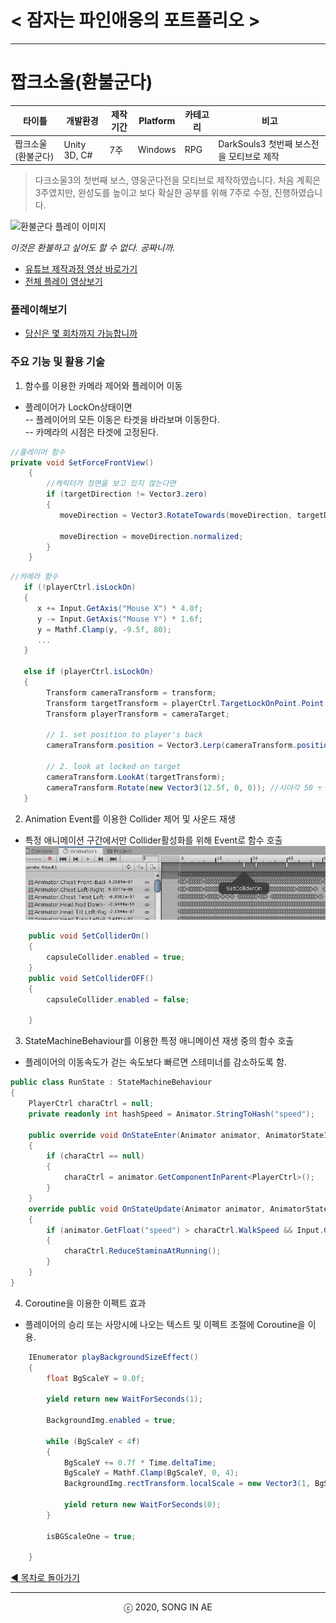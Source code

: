 ﻿ 
<!--

 양식

 **타이틀**
- **개요표**
- **플레이 이미지 또는 영상링크**
- **플레이해보기** 
- **주요 작업 목록**
- **활용 기술 / 기법**
-->


# < 잠자는 파인애옹의 포트폴리오 >

----------


# 짭크소울(환불군다)

| 타이틀 | 개발환경 | 제작기간 | Platform |  카테고리 | 비고 
| ---- | ---- | ---- | ---- | ---- | ---- 
|  짭크소울(환불군다) | Unity 3D, C# | 7주 | Windows | RPG | DarkSouls3 첫번째 보스전을 모티브로 제작 

>다크소울3의 첫번째 보스, 영웅군다전을 모티브로 제작하였습니다.
>처음 계획은 3주였지만, 완성도를 높이고 보다 확실한 공부를 위해 7주로 수정, 진행하였습니다.

![환불군다 플레이 이미지](refundgundyr.gif)  

*이것은 환불하고 싶어도 할 수 없다. 공짜니까.* 

* [유튜브 제작과정 영상 바로가기](https://www.youtube.com/playlist?list=PLwLVhT_yp_32-EtXwbar1XV_eExhXsAxR)
* [전체 플레이 영상보기](https://youtu.be/28RXbnbM4Mw)  


### 플레이해보기
* [당신은 몇 회차까지 가능합니까](https://drive.google.com/open?id=1LFE3VzmXD24VYFm789BlbCa9dwrUwX-d)

### 주요 기능 및 활용 기술
1. 함수를 이용한 카메라 제어와 플레이어 이동  
- 플레이어가 LockOn상태이면  
-- 플레이어의 모든 이동은 타겟을 바라보며 이동한다.  
-- 카메라의 시점은 타겟에 고정된다.  

```C#
//플레이어 함수
private void SetForceFrontView()
    {
        //캐릭터가 정면을 보고 있지 않는다면
        if (targetDirection != Vector3.zero)
        {
           moveDirection = Vector3.RotateTowards(moveDirection, targetDirection, 360 * Mathf.Deg2Rad * Time.deltaTime,0);

           moveDirection = moveDirection.normalized;
        }
    }
```
```C#
//카메라 함수
   if (!playerCtrl.isLockOn)
   {
      x += Input.GetAxis("Mouse X") * 4.0f;
      y -= Input.GetAxis("Mouse Y") * 1.6f;
      y = Mathf.Clamp(y, -9.5f, 80);
      ...
   }

   else if (playerCtrl.isLockOn)
   {
        Transform cameraTransform = transform;
        Transform targetTransform = playerCtrl.TargetLockOnPoint.Point.transform;
        Transform playerTransform = cameraTarget;

        // 1. set position to player's back
        cameraTransform.position = Vector3.Lerp(cameraTransform.position, LockOnMount.position, Time.deltaTime * LockOnFollowSpeedMultiplier);

        // 2. look at locked on target
        cameraTransform.LookAt(targetTransform);
        cameraTransform.Rotate(new Vector3(12.5f, 0, 0)); //시야각 50 ÷ 2(중심) ÷ 2(에서 상단중심) ----> 25%위치에서 보임
   }
```
2. Animation Event를 이용한 Collider 제어 및 사운드 재생  
- 특정 애니메이션 구간에서만 Collider활성화를 위해 Event로 함수 호출  
![Animation event 이미지](animation.jpg)  
```C#
    public void SetColliderOn()
    {
        capsuleCollider.enabled = true;
    }
    public void SetColliderOFF()
    {
        capsuleCollider.enabled = false;

    }
```
3. StateMachineBehaviour를 이용한 특정 애니메이션 재생 중의 함수 호출  
- 플레이어의 이동속도가 걷는 속도보다 빠르면 스테미너를 감소하도록 함. 
```C#
public class RunState : StateMachineBehaviour
{
    PlayerCtrl charaCtrl = null;
    private readonly int hashSpeed = Animator.StringToHash("speed");

    public override void OnStateEnter(Animator animator, AnimatorStateInfo stateInfo, int layerIndex)
    {
        if (charaCtrl == null)
        {
            charaCtrl = animator.GetComponentInParent<PlayerCtrl>();
        }
    }
    override public void OnStateUpdate(Animator animator, AnimatorStateInfo stateInfo, int layerIndex)
    {
        if (animator.GetFloat("speed") > charaCtrl.WalkSpeed && Input.GetKey(KeyCode.LeftShift))
        {
            charaCtrl.ReduceStaminaAtRunning();
        }
    }
}
```
4. Coroutine을 이용한 이펙트 효과
- 플레이어의 승리 또는 사망시에 나오는 텍스트 및 이펙트 조절에 Coroutine을 이용.  
```C#
    IEnumerator playBackgroundSizeEffect()
    {
        float BgScaleY = 0.0f;

        yield return new WaitForSeconds(1);

        BackgroundImg.enabled = true;

        while (BgScaleY < 4f)
        {
            BgScaleY += 0.7f * Time.deltaTime;
            BgScaleY = Mathf.Clamp(BgScaleY, 0, 4);
            BackgroundImg.rectTransform.localScale = new Vector3(1, BgScaleY);

            yield return new WaitForSeconds(0);
        }

        isBGScaleOne = true;

    }
```

[◀ 목차로 돌아가기](https://github.com/Song-In-Love/pinaeongs-portfolios/blob/master/README.md#목차)


----------
<center> ⓒ 2020, SONG IN AE </center>


